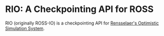 # RIO: A Checkpointing API for ROSS

RIO (originally ROSS-IO) is a checkpointing API for [Rensselaer's Optimistic Simulation System](http://github.com/carothersc/ROSS).
